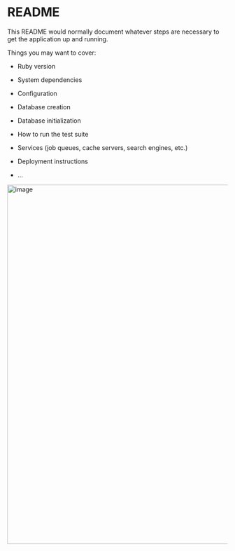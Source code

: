 # README

This README would normally document whatever steps are necessary to get the
application up and running.

Things you may want to cover:

* Ruby version

* System dependencies

* Configuration

* Database creation

* Database initialization

* How to run the test suite

* Services (job queues, cache servers, search engines, etc.)

* Deployment instructions

* ...

<img width="820" alt="image" src="https://user-images.githubusercontent.com/26731448/235964928-5d8f758f-76fc-466e-95c0-97ee19006ea2.png">

